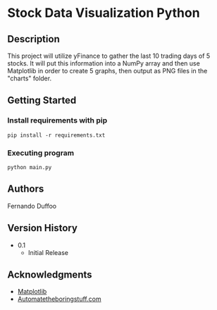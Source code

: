 # Stock Data Visualization Python

## Description

This project will utilize yFinance to gather the last 10 trading days of 5 stocks. It will put this information into a NumPy array and then use Matplotlib in order to create 5 graphs, then output as PNG files in the "charts" folder.

## Getting Started

### Install requirements with pip

````
pip install -r requirements.txt
````

### Executing program

```
python main.py
```

## Authors

Fernando Duffoo

## Version History

* 0.1
    * Initial Release

## Acknowledgments

* [Matplotlib](https://matplotlib.org/stable/tutorials/pyplot.html)
* [Automatetheboringstuff.com](https://automatetheboringstuff.com/)
